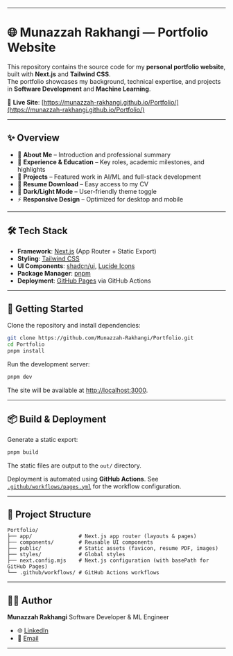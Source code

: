 
---

# 🌐 Munazzah Rakhangi — Portfolio Website

This repository contains the source code for my **personal portfolio website**, built with **Next.js** and **Tailwind CSS**.  
The portfolio showcases my background, technical expertise, and projects in **Software Development** and **Machine Learning**.

🔗 **Live Site**: [https://munazzah-rakhangi.github.io/Portfolio/](https://munazzah-rakhangi.github.io/Portfolio/)

---

## ✨ Overview

- 📄 **About Me** – Introduction and professional summary  
- 💼 **Experience & Education** – Key roles, academic milestones, and highlights  
- 🚀 **Projects** – Featured work in AI/ML and full-stack development  
- 📑 **Resume Download** – Easy access to my CV  
- 🌙 **Dark/Light Mode** – User-friendly theme toggle  
- ⚡ **Responsive Design** – Optimized for desktop and mobile  

---

## 🛠 Tech Stack

- **Framework**: [Next.js](https://nextjs.org/) (App Router + Static Export)
- **Styling**: [Tailwind CSS](https://tailwindcss.com/)
- **UI Components**: [shadcn/ui](https://ui.shadcn.com/), [Lucide Icons](https://lucide.dev/)
- **Package Manager**: [pnpm](https://pnpm.io/)
- **Deployment**: [GitHub Pages](https://pages.github.com/) via GitHub Actions

---

## 🚀 Getting Started

Clone the repository and install dependencies:

```bash
git clone https://github.com/Munazzah-Rakhangi/Portfolio.git
cd Portfolio
pnpm install
````

Run the development server:

```bash
pnpm dev
```

The site will be available at [http://localhost:3000](http://localhost:3000).

---

## 📦 Build & Deployment

Generate a static export:

```bash
pnpm build
```

The static files are output to the `out/` directory.

Deployment is automated using **GitHub Actions**.
See [`.github/workflows/pages.yml`](.github/workflows/pages.yml) for the workflow configuration.

---

## 📂 Project Structure

```
Portfolio/
├── app/               # Next.js app router (layouts & pages)
├── components/        # Reusable UI components
├── public/            # Static assets (favicon, resume PDF, images)
├── styles/            # Global styles
├── next.config.mjs    # Next.js configuration (with basePath for GitHub Pages)
└── .github/workflows/ # GitHub Actions workflows
```

---

## 👩‍💻 Author

**Munazzah Rakhangi**
Software Developer & ML Engineer

* 🌐 [LinkedIn](https://www.linkedin.com/in/munazzah-rakhangi/)
* 📧 [Email](mailto:your.email@example.com)



---


